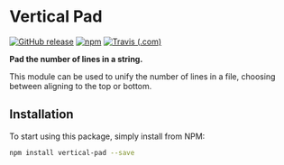 # Vertical Pad

[![GitHub release](https://img.shields.io/github/release/haykam821/Vertical-Pad.svg?style=popout&label=github)](https://github.com/haykam821/Vertical-Pad/releases/latest)
[![npm](https://img.shields.io/npm/v/vertical-pad.svg?style=popout&colorB=red)](https://www.npmjs.com/package/vertical-pad)
[![Travis (.com)](https://img.shields.io/travis/com/haykam821/Vertical-Pad.svg?style=popout)](https://travis-ci.com/haykam821/Vertical-Pad)

**Pad the number of lines in a string.**

This module can be used to unify the number of lines in a file, choosing between aligning to the top or bottom.

## Installation

To start using this package, simply install from NPM:

```bash
npm install vertical-pad --save
```
